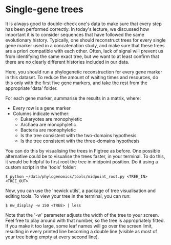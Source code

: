 Single-gene trees
==============

It is always good to double-check one's data to make sure that every 
step has been performed correctly. In today's lecture, we discussed 
how important it is to consider sequences that have followed the same
evolutionary history. Typically, one should reconstruct trees for 
every single gene marker used in a concatenation study, and make sure
that these trees are a priori compatible with each other. Often, lack
of signal will prevent us from identifying the same exact tree, but
we want to at least confirm that there are no clearly different 
histories included in our data.

Here, you should run a phylogenetic reconstruction for every gene
marker in this dataset. To reduce the amount of waiting times and
resources, do this only with the first five gene markers, and take the
rest from the appropriate 'data' folder.

For each gene marker, summarise the results in a matrix, where:
- Every row is a gene marker
- Columns indicate whether:
  - Eukaryotes are monophyletic
  - Archaea are monophyletic
  - Bacteria are monophyletic
  - Is the tree consistent with the two-domains hypothesis
  - Is the tree consistent with the three-domains hypothesis

You can do this by visualising the trees in Figtree as before. One
possible alternative could be to visualise the trees faster, in your
terminal. To do this, it would be helpful to first root the tree
in midpoint position. Do it using a custom script in the 'tools'
folder:
~~~
$ python ~/data/phylogenomics/tools/midpoint_root.py <TREE_IN> <TREE_OUT>
~~~

Now, you can use the 'newick utils', a package of tree visualisation
and editing tools. To view your tree in the terminal, you can run:
~~~
$ nw_display -w 150 <TREE> | less
~~~

Note that the '-w' parameter adjusts the width of the tree to your
screen. Feel free to play around with that number, so the tree is 
appropriately fitted. If you make it too large, some leaf names will
go over the screen limit, resulting in every printed line becoming a
double line (visible as most of your tree being empty at every second
line).
